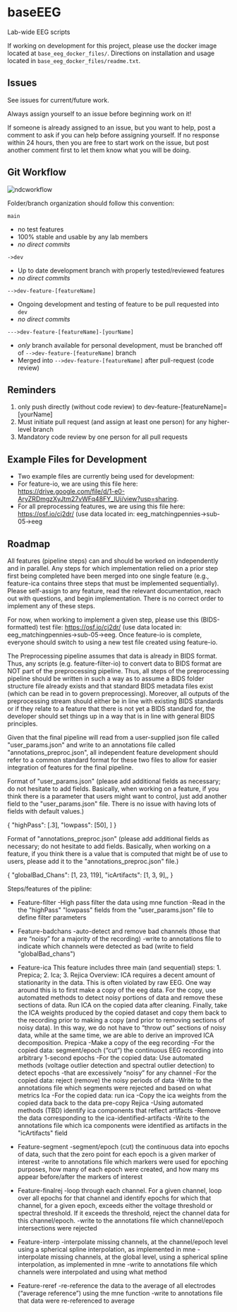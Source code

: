 # baseEEG
Lab-wide EEG scripts

If working on development for this project, please use the docker image located at `base_eeg_docker_files/`. Directions on installation and usage located in `base_eeg_docker_files/readme.txt`. 


## Issues

See issues for current/future work. 

Always assign yourself to an issue before beginning work on it!

If someone is already assigned to an issue, but you want to help, post a comment to ask if you can help before assigning yourself. If no response within 24 hours, then you are free to start work on the issue, but post another comment first to let them know what you will be doing.


## Git Workflow 

![ndcworkflow](https://user-images.githubusercontent.com/26397102/114767588-6e076680-9d2d-11eb-87a7-0f1a48d9984f.png)

Folder/branch organization should follow this convention:

`main`
- no test features
- 100% stable and usable by any lab members 
- *no direct commits*

`->dev`
- Up to date development branch with properly tested/reviewed features 
- *no direct commits*

`-->dev-feature-[featureName]`
- Ongoing development and testing of feature to be pull requested into `dev` 
- *no direct commits*

`--->dev-feature-[featureName]-[yourName]`
- *only* branch available for personal development, must be branched off of `-->dev-feature-[featureName]` branch
- Merged into `-->dev-feature-[featureName]` after pull-request (code review)


## Reminders
1. only push directly (without code review) to dev-feature-[featureName]=[yourName]
2. Must initiate pull request (and assign at least one person) for any higher-level branch
3. Mandatory code review by one person for all pull requests 


## Example Files for Development
- Two example files are currently being used for development:
- For feature-io, we are using this file here: https://drive.google.com/file/d/1-e0-AryZRDmgzXyJtm27vWFq48FY_lUj/view?usp=sharing.
- For all preprocessing features, we are using this file here: https://osf.io/cj2dr/ (use data located in: eeg_matchingpennies->sub-05->eeg


## Roadmap
All features (pipeline steps) can and should be worked on independently and in parallel. Any steps for which implementation relied on a prior step first being completed have been merged into one single feature (e.g., feature-ica contains three steps that must be implemented sequentially). Please self-assign to any feature, read the relevant documentation, reach out with questions, and begin implementation. There is no correct order to implement any of these steps.

For now, when working to implement a given step, please use this (BIDS-formatted) test file: https://osf.io/cj2dr/
(use data located in: eeg_matchingpennies->sub-05->eeg. Once feature-io is complete, everyone should switch to using a new test file created using feature-io.

The Preprocessing pipeline assumes that data is already in BIDS format. Thus, any scripts (e.g. feature-filter-io) to convert data to BIDS format are NOT part of the preprocessing pipeline. Thus, all steps of the preprocessing pipeline should be written in such a way as to assume a BIDS folder structure file already exists and that standard BIDS metadata files exist (which can be read in to govern preprocessing). Moreover, all outputs of the preprocessing stream should either be in line with existing BIDS standards or if they relate to a feature that there is not yet a BIDS standard for, the developer should set things up in a way that is in line with general BIDS principles.

Given that the final pipeline will read from a user-supplied json file called "user_params.json" and write to an annotations file called "annotations_preproc.json", all independent feature development should refer to a common standard format for these two files to allow for easier integration of features for the final pipeline.

Format of "user_params.json" (please add additional fields as necessary; do not hesitate to add fields. Basically, when working on a feature, if you think there is a parameter that users might want to control, just add another field to the "user_params.json" file. There is no issue with having lots of fields with default values.)

{
"highPass": [.3],
"lowpass": [50],
]
}

Format of "annotations_preproc.json" (please add additional fields as necessary; do not hesitate to add fields. Basically, when working on a feature, if you think there is a value that is computed that might be of use to users, please add it to the "annotations_preproc.json" file.)

{
"globalBad_Chans": [1, 23, 119],
"icArtifacts": [1, 3, 9],,
}

Steps/features of the pipline:

- Feature-filter
-High pass filter the data using mne function
-Read in the the "highPass" "lowpass" fields from the "user_params.json" file to define filter parameters

- Feature-badchans
-auto-detect and remove bad channels (those that are “noisy” for a majority of the recording)
-write to annotations file to indicate which channels were detected as bad (write to field "globalBad_chans")

- Feature-ica
This feature includes three main (and sequential) steps: 1. Prepica; 2. Ica; 3. Rejica
Overview: ICA requires a decent amount of stationarity in the data. This is often violated by raw EEG. One way around this is to first make a copy of the eeg data. For the copy, use automated methods to detect noisy portions of data and remove these sections of data. Run ICA on the copied data after cleaning. Finally, take the ICA weights produced by the copied dataset and copy them back to the recording prior to making a copy (and prior to removing sections of noisy data). In this way, we do not have to “throw out” sections of noisy data, while at the same time, we are able to derive an improved ICA decomposition.
Prepica
-Make a copy of the eeg recording
-For the copied data: segment/epoch (“cut”) the continuous EEG recording into arbitrary 1-second epochs
-For the copied data: Use automated methods (voltage outlier detection and spectral outlier detection) to detect epochs -that are excessively “noisy” for any channel
-For the copied data: reject (remove) the noisy periods of data
-Write to the annotations file which segments were rejected and based on what metrics
Ica
-For the copied data: run ica
-Copy the ica weights from the copied data back to the data pre-copy
Rejica
-Using automated methods (TBD) identify ica components that reflect artifacts
-Remove the data corresponding to the ica-identified-artifacts
-Write to the annotations file which ica components were identified as artifacts in the "icArtifacts" field

- Feature-segment
-segment/epoch (cut) the continuous data into epochs of data, such that the zero point for each epoch is a given marker of interest
-write to annotations file which markers were used for epoching purposes, how many of each epoch were created, and how many ms appear before/after the markers of interest

- Feature-finalrej
-loop through each channel. For a given channel, loop over all epochs for that channel and identify epochs for which that channel, for a given epoch, exceeds either the voltage threshold or spectral threshold. If it exceeds the threshold, reject the channel data for this channel/epoch.
-write to the annotations file which channel/epoch intersections were rejected

- Feature-interp
-interpolate missing channels, at the channel/epoch level using a spherical spline interpolation, as implemented in mne
-interpolate missing channels, at the global level, using a spherical spline interpolation, as implemented in mne
-write to annotations file which channels were interpolated and using what method

- Feature-reref
-re-reference the data to the average of all electrodes (“average reference”) using the mne function
-write to annotations file that data were re-referenced to average

